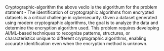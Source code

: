 Cryptographic-algorithm
the above vedio is the algorithum for the problem statment - The identification of cryptographic algorithms from encrypted datasets is a critical challenge in cybersecurity. Given a dataset generated using modern cryptographic algorithms, the goal is to analyze the data and determine the encryption algorithm used. This problem requires developing AI/ML-based techniques to recognize patterns, structures, or characteristics unique to different cryptographic algorithms, enabling accurate identification even when the encryption method is unknown.
